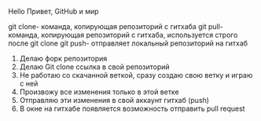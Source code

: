 Hello
Привет, GitHub и мир

git clone- команда, копирующая репозиторий с гитхаба
git pull- команда, копирующая репозиторий с гитхаба, используется строго после git clone
git push- отправляет локальный репозиторий на гитхаб
1. Делаю форк репозитория
2. Делаю Git clone ссылка в свой репозиторий
3. Не работаю со скачанной веткой, сразу создаю свою ветку и играю с ней
4. Произвожу все изменения только в этой ветке
5. Отправляю эти изменения в свой аккаунт гитхаб (push)
6. В окне на гитхабе появляется возможность отправить pull request